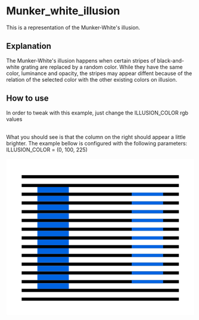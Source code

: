 # Munker_white_illusion
This is a representation of the Munker-White's illusion. 

<h2> Explanation </h2>
<p>
  The Munker-White's illusion happens when certain stripes of black-and-white grating are replaced by a random color. While they have the same color, luminance and opacity, the stripes may appear diffent because of the relation of the selected color with the other existing colors on illusion.
</p>

<h2> How to use </h2>
<p>
  In order to tweak with this example, just change the ILLUSION_COLOR rgb values
</p>

<br>
What you should see is that the column on the right should appear a little brighter. The example bellow is configured with the following parameters:
<br>ILLUSION_COLOR = (0, 100, 225)

<br>
<br>
<img src="data/example.png">
